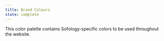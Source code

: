 ```yaml
---
title: Brand Colours
state: complete
---
```

This color palette contains Sofology-specific colors to be used throughout the website.
